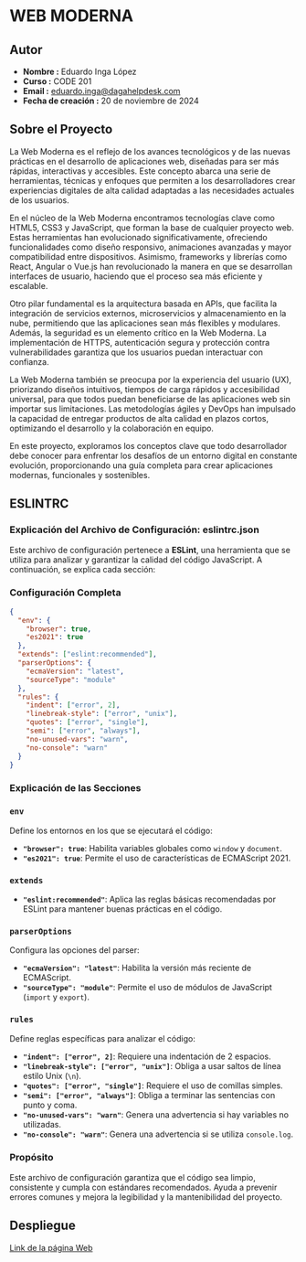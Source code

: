 # WEB MODERNA

## Autor

- **Nombre :** Eduardo Inga López  
- **Curso :** CODE 201  
- **Email :** eduardo.inga@dagahelpdesk.com
- **Fecha de creación :** 20 de noviembre de 2024  

## Sobre el Proyecto

La Web Moderna es el reflejo de los avances tecnológicos y de las nuevas prácticas en el desarrollo de aplicaciones web, diseñadas para ser más rápidas, interactivas y accesibles. Este concepto abarca una serie de herramientas, técnicas y enfoques que permiten a los desarrolladores crear experiencias digitales de alta calidad adaptadas a las necesidades actuales de los usuarios.

En el núcleo de la Web Moderna encontramos tecnologías clave como HTML5, CSS3 y JavaScript, que forman la base de cualquier proyecto web. Estas herramientas han evolucionado significativamente, ofreciendo funcionalidades como diseño responsivo, animaciones avanzadas y mayor compatibilidad entre dispositivos. Asimismo, frameworks y librerías como React, Angular o Vue.js han revolucionado la manera en que se desarrollan interfaces de usuario, haciendo que el proceso sea más eficiente y escalable.

Otro pilar fundamental es la arquitectura basada en APIs, que facilita la integración de servicios externos, microservicios y almacenamiento en la nube, permitiendo que las aplicaciones sean más flexibles y modulares. Además, la seguridad es un elemento crítico en la Web Moderna. La implementación de HTTPS, autenticación segura y protección contra vulnerabilidades garantiza que los usuarios puedan interactuar con confianza.

La Web Moderna también se preocupa por la experiencia del usuario (UX), priorizando diseños intuitivos, tiempos de carga rápidos y accesibilidad universal, para que todos puedan beneficiarse de las aplicaciones web sin importar sus limitaciones. Las metodologías ágiles y DevOps han impulsado la capacidad de entregar productos de alta calidad en plazos cortos, optimizando el desarrollo y la colaboración en equipo.

En este proyecto, exploramos los conceptos clave que todo desarrollador debe conocer para enfrentar los desafíos de un entorno digital en constante evolución, proporcionando una guía completa para crear aplicaciones modernas, funcionales y sostenibles.

## ESLINTRC

### Explicación del Archivo de Configuración: eslintrc.json

Este archivo de configuración pertenece a **ESLint**, una herramienta que se utiliza para analizar y garantizar la calidad del código JavaScript. A continuación, se explica cada sección:

### Configuración Completa

```json
{
  "env": {
    "browser": true,
    "es2021": true
  },
  "extends": ["eslint:recommended"],
  "parserOptions": {
    "ecmaVersion": "latest",
    "sourceType": "module"
  },
  "rules": {
    "indent": ["error", 2],
    "linebreak-style": ["error", "unix"],
    "quotes": ["error", "single"],
    "semi": ["error", "always"],
    "no-unused-vars": "warn",
    "no-console": "warn"
  }
}
```

### Explicación de las Secciones

### `env`
Define los entornos en los que se ejecutará el código:

- **`"browser": true`**: Habilita variables globales como `window` y `document`.
- **`"es2021": true`**: Permite el uso de características de ECMAScript 2021.

### `extends`
- **`"eslint:recommended"`**: Aplica las reglas básicas recomendadas por ESLint para mantener buenas prácticas en el código.

### `parserOptions`
Configura las opciones del parser:

- **`"ecmaVersion": "latest"`**: Habilita la versión más reciente de ECMAScript.
- **`"sourceType": "module"`**: Permite el uso de módulos de JavaScript (`import` y `export`).

### `rules`
Define reglas específicas para analizar el código:

- **`"indent": ["error", 2]`**: Requiere una indentación de 2 espacios.
- **`"linebreak-style": ["error", "unix"]`**: Obliga a usar saltos de línea estilo Unix (`\n`).
- **`"quotes": ["error", "single"]`**: Requiere el uso de comillas simples.
- **`"semi": ["error", "always"]`**: Obliga a terminar las sentencias con punto y coma.
- **`"no-unused-vars": "warn"`**: Genera una advertencia si hay variables no utilizadas.
- **`"no-console": "warn"`**: Genera una advertencia si se utiliza `console.log`.

### Propósito

Este archivo de configuración garantiza que el código sea limpio, consistente y cumpla con estándares recomendados. Ayuda a prevenir errores comunes y mejora la legibilidad y la mantenibilidad del proyecto.

## Despliegue

[Link de la página Web](https://eduardo-inga-lopez.github.io/web-moderna/)

